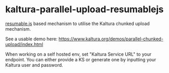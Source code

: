# kaltura-parallel-upload-resumablejs
[resumable.js](https://github.com/23/resumable.js) based mechanism to utilise the Kaltura chunked upload mechanism.

See a usable demo here:
https://www.kaltura.org/demos/parallel-chunked-upload/index.html

When working on a self hosted env, set "Kaltura Service URL" to your endpoint.
You can either provide a KS or generate one by inputting your Kaltura user and password.
